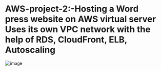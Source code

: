 # AWS-project-2:-Hosting a Word press website on AWS virtual server Uses its own VPC network with the help of RDS, CloudFront, ELB, Autoscaling
![image](https://user-images.githubusercontent.com/100831265/205538760-4c02ac45-615a-4749-a931-bacecc0116cb.png)
